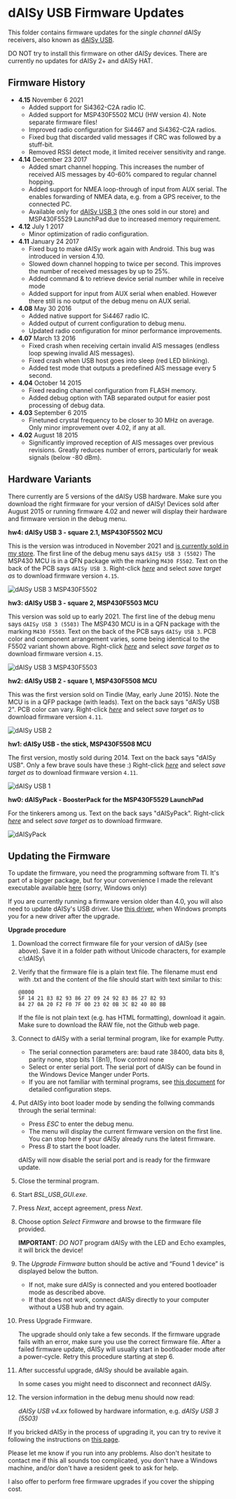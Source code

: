 # dAISy USB Firmware Updates

This folder contains firmware updates for the *single channel* dAISy receivers, also known as [dAISy USB](https://shop.wegmatt.com/products/daisy-ais-receiver).

DO NOT try to install this firmware on other dAISy devices. There are currently no updates for dAISy 2+ and dAISy HAT.

## Firmware History

* **4.15** November 6 2021
  - Added support for Si4362-C2A radio IC.
  - Added support for MSP430F5502 MCU (HW version 4). Note separate firmware files!
  - Improved radio configuration for Si4467 and Si4362-C2A radios.
  - Fixed bug that discarded valid messages if CRC was followed by a stuff-bit.
  - Removed RSSI detect mode, it limited receiver sensitivity and range.
* **4.14** December 23 2017
  - Added smart channel hopping. This increases the number of received AIS messages by 40-60% compared to regular channel hopping.
  - Added support for NMEA loop-through of input from AUX serial. The enables forwarding of NMEA data, e.g. from a GPS receiver, to the connected PC.
  - Available only for [dAISy USB 3](https://shop.wegmatt.com/products/daisy-ais-receiver) (the ones sold in our store) and MSP430F5529 LaunchPad due to increased memory requirement.
* **4.12** July 1 2017
  - Minor optimization of radio configuration.
* **4.11** January 24 2017
  - Fixed bug to make dAISy work again with Android. This bug was introduced in version 4.10.
  - Slowed down channel hopping to twice per second. This improves the number of received messages by up to 25%.
  - Added command & to retrieve device serial number while in receive mode
  - Added support for input from AUX serial when enabled. However there still is no output of the debug menu on AUX serial.
* **4.08** May 30 2016
  - Added native support for Si4467 radio IC.
  - Added output of current configuration to debug menu.
  - Updated radio configuration for minor performance improvements.
* **4.07** March 13 2016
  - Fixed crash when receiving certain invalid AIS messages (endless loop spewing invalid AIS messages). 
  - Fixed crash when USB host goes into sleep (red LED blinking).
  - Added test mode that outputs a predefined AIS message every 5 second.
* **4.04** October 14 2015
  - Fixed reading channel configuration from FLASH memory.
  - Added debug option with TAB separated output for easier post processing of debug data.
* **4.03** September 6 2015
  - Finetuned crystal frequency to be closer to 30 MHz on average. Only minor improvement over 4.02, if any at all.
* **4.02** August 18 2015
  - Significantly improved reception of AIS messages over previous revisions. Greatly reduces number of errors, particularly for weak signals (below -80 dBm).

## Hardware Variants

There currently are 5 versions of the dAISy USB hardware. Make sure you download the right firmware for your version of dAISy!
Devices sold after August 2015 or running firmware 4.02 and newer will display their hardware and firmware version in the debug menu.

**hw4: dAISy USB 3 - square 2.1, MSP430F5502 MCU**

This is the version was introduced in November 2021 and [is currently sold in my store](https://shop.wegmatt.com/products/daisy-ais-receiver).
The first line of the debug menu says `dAISy USB 3 (5502)`
The MSP430 MCU is in a QFN package with the marking `M430 F5502`. Text on the back of the PCB says `dAISy USB 3`. 
Right-click *[here](https://github.com/astuder/dAISy/raw/master/Firmware/Daisy_hw4_fw4_15.txt)* and select *save target as* to download firmware version `4.15`.

![dAISy USB 3 MSP430F5502](../Pictures/dAISyUSB3-5502.jpg)

**hw3: dAISy USB 3 - square 2, MSP430F5503 MCU**

This version was sold up to early 2021.
The first line of the debug menu says `dAISy USB 3 (5503)`
The MSP430 MCU is in a QFN package with the marking `M430 F5503`. Text on the back of the PCB says `dAISy USB 3`. PCB color and component arrangement varies, some being identical to the F5502 variant shown above.
Right-click *[here](https://github.com/astuder/dAISy/raw/master/Firmware/Daisy_hw3_fw4_15.txt)* and select *save target as* to download firmware version `4.15`.

![dAISy USB 3 MSP430F5503](../Pictures/dAISyUSB3-5503.jpg)

**hw2: dAISy USB 2 - square 1, MSP430F5508 MCU**

This was the first version sold on Tindie (May, early June 2015). Note the MCU is in a QFP package (with leads). Text on the back says "dAISy USB 2".
PCB color can vary. Right-click *[here](https://github.com/astuder/dAISy/raw/master/Firmware/Daisy_hw2_fw4_11.txt)* and select *save target as* to download firmware version `4.11`.

![dAISy USB 2](../Pictures/dAISyUSB2.jpg)

**hw1: dAISy USB - the stick, MSP430F5508 MCU**

The first version, mostly sold during 2014. Text on the back says "dAISy USB". Only a few brave souls have these :)
Right-click *[here](https://github.com/astuder/dAISy/raw/master/Firmware/Daisy_hw1_fw4_11.txt)* and select *save target as* to download firmware version `4.11`.

![dAISy USB 1](../Pictures/dAISyUSB1.jpg)

**hw0: dAISyPack - BoosterPack for the MSP430F5529 LaunchPad**

For the tinkerers among us. Text on the back says "dAISyPack".
Right-click *[here](https://github.com/astuder/dAISy/raw/master/Firmware/Daisy_hw0_fw4_14.txt)* and select *save target as* to download firmware.

![dAISyPack](../Pictures/dAISyUSBBoosterPack.jpg)

## Updating the Firmware

To update the firmware, you need the programming software from TI. It's part of a bigger package, but for your convenience I made the relevant executable available [here](http://www.adrianstuder.com/daisy/BSL_USB_GUI.zip) (sorry, Windows only)

If you are currently running a firmware version older than 4.0, you will also need to update dAISy's USB driver. Use [this driver](http://www.adrianstuder.com/daisy/daisyUSB%20inf%20v2.zip), when Windows prompts you for a new driver after the upgrade.

**Upgrade procedure**

1.	Download the correct firmware file for your version of dAISy (see above). Save it in a folder path without Unicode characters, for example c:\dAISy\

2.	Verify that the firmware file is a plain text file. The filename must end with .txt and the content of the file should start with text similar to this:
	~~~~
	@8000
    5F 14 21 83 82 93 86 27 09 24 92 83 86 27 82 93 
    84 27 0A 20 F2 F0 7F 00 23 02 0B 3C B2 40 80 BB 
	~~~~
	If the file is not plain text (e.g. has HTML formatting), download it again. Make sure to download the RAW file, not the Github web page.

3.	Connect to dAISy with a serial terminal program, like for example Putty.
	- The serial connection parameters are: baud rate 38400, data bits 8, parity none, stop bits 1 (8n1), flow control none
	- Select or enter serial port. The serial port of dAISy can be found in the Windows Device Manger under Ports.
	- If you are not familiar with terminal programs, see [this document](http://www.microsemi.com/document-portal/doc_view/130815-configuring-serial-terminal-emulation-programs) for detailed configuration steps.

4.	Put dAISy into boot loader mode by sending the follwing commands through the serial terminal:
	- Press *ESC* to enter the debug menu.
	- The menu will display the current firmware version on the first line. You can stop here if your dAISy already runs the latest firmware.
	- Press *B* to start the boot loader.
	
	dAISy will now disable the serial port and is ready for the firmware update.

5.	Close the terminal program.

6.	Start *BSL_USB_GUI.exe*.

7.	Press *Next*, accept agreement, press *Next*.

8.	Choose option *Select Firmware* and browse to the firmware file provided.
	
	**IMPORTANT**: *DO NOT* program dAISy with the LED and Echo examples, it will brick the device!

9.	The *Upgrade Firmware* button should be active and “Found 1 device” is displayed below the button.
	- If not, make sure dAISy is connected and you entered bootloader mode as described above.
	- If that does not work, connect dAISy directly to your computer without a USB hub and try again.
	
10.	Press Upgrade Firmware.
	
	The upgrade should only take a few seconds.
	If the firmware upgrade fails with an error, make sure you use the correct firmware file.
	After a failed firmware update, dAISy will usually start in bootloader mode after a power-cycle. Retry this procedure starting
	at step 6.

11.	After successful upgrade, dAISy should be available again.

	In some cases you might need to disconnect and reconnect dAISy.

12.	The version information in the debug menu should now read:

	*dAISy USB v4.xx* followed by hardware information, e.g. *dAISy USB 3 (5503)*

If you bricked dAISy in the process of upgrading it, you can try to revive it following the instructions on [this page](./unbrick-daisy.md).
	
Please let me know if you run into any problems. Also don't hesitate to contact me if this all sounds too complicated, you don't have a Windows machine,
and/or don't have a resident geek to ask for help.

I also offer to perform free firmware upgrades if you cover the shipping cost.
